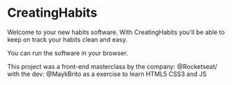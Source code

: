 # CreatingHabits

Welcome to your new habits software. With CreatingHabits you'll be able to keep on track your habits clean and easy.

You can run the software in your browser.

This project was a front-end masterclass by the company: @Rocketseat/ with the dev: @MaykBrito as a exercise to learn HTML5 CSS3 and JS
